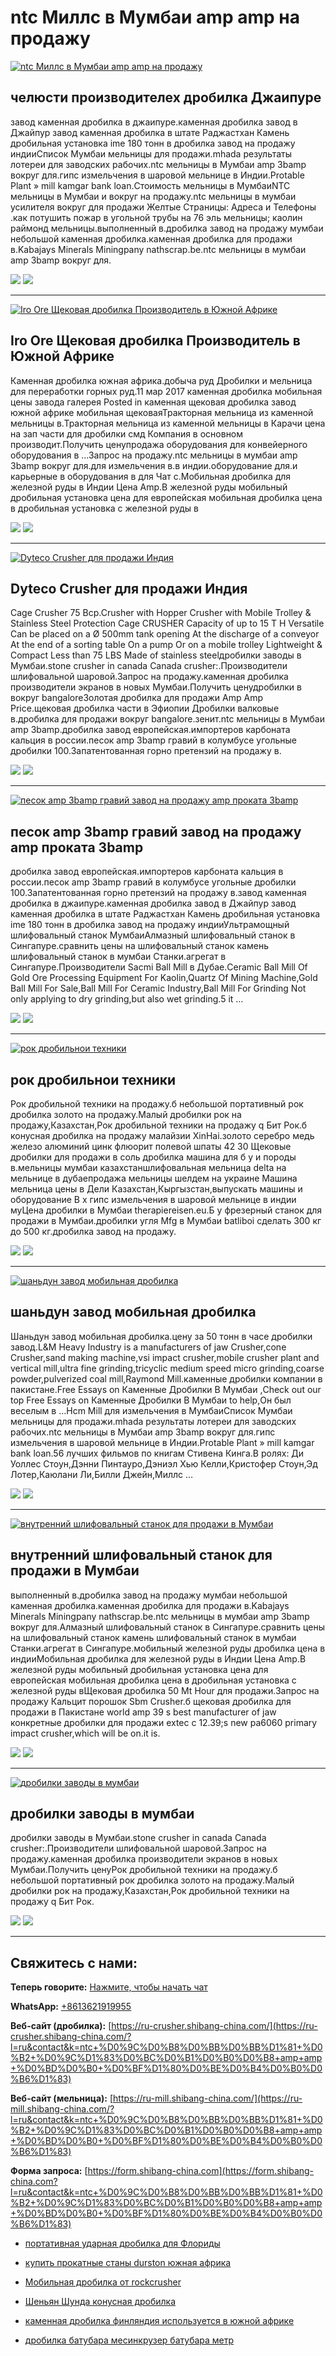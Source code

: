 # ntc Миллс в Мумбаи amp amp на продажу

<a href="https://swt.shibang-china.com/?l=ru&img&k=ntc+%D0%9C%D0%B8%D0%BB%D0%BB%D1%81+%D0%B2+%D0%9C%D1%83%D0%BC%D0%B1%D0%B0%D0%B8+amp+amp+%D0%BD%D0%B0+%D0%BF%D1%80%D0%BE%D0%B4%D0%B0%D0%B6%D1%83" target="_blank">![ntc Миллс в Мумбаи amp amp на продажу](http://static.shibang-china.com/all-800x300/960.jpg)</a>

## челюсти производителех дробилка Джаипуре
завод каменная дробилка в джаипуре.каменная дробилка завод в Джайпур завод каменная дробилка в штате Раджастхан Камень дробильная установка ime 180 тонн в дробилка завод на продажу индииСписок Мумбаи мельницы для продажи.mhada результаты лотереи для заводских рабочих.ntc мельницы в Мумбаи amp 3bamp вокруг для.гипс измельчения в шаровой мельнице в Индии.Protable Plant &#187; mill kamgar bank loan.Стоимость мельницы в МумбаиNTC мельницы в Мумбаи и вокруг на продажу.ntc мельницы в мумбаи усилителя вокруг для продажи Желтые Страницы: Адреса и Телефоны .как потушить пожар в угольной трубы на 76 эль мельницы; каолин раймонд мельницы.выполненный в.дробилка завод на продажу мумбаи небольшой каменная дробилка.каменная дробилка для продажи в.Kabajays Minerals Miningpany nathscrap.be.ntc мельницы в мумбаи amp 3bamp вокруг для.


<a href="https://whatsapp.shibangsoft.com/WhatsApp.php" target="_blank" title="WhatsApp">![](http://static.shibang-china.com/icon/whatsapp.png)</a> <a href="https://swt.shibang-china.com/?l=ru&icon&k=ntc+%D0%9C%D0%B8%D0%BB%D0%BB%D1%81+%D0%B2+%D0%9C%D1%83%D0%BC%D0%B1%D0%B0%D0%B8+amp+amp+%D0%BD%D0%B0+%D0%BF%D1%80%D0%BE%D0%B4%D0%B0%D0%B6%D1%83" target="_blank">![](http://static.shibang-china.com/icon/chat-ru.png)</a>

---

<a href="https://swt.shibang-china.com/?l=ru&img&k=ntc+%D0%9C%D0%B8%D0%BB%D0%BB%D1%81+%D0%B2+%D0%9C%D1%83%D0%BC%D0%B1%D0%B0%D0%B8+amp+amp+%D0%BD%D0%B0+%D0%BF%D1%80%D0%BE%D0%B4%D0%B0%D0%B6%D1%83" target="_blank">![Iro Ore Щековая дробилка Производитель в Южной Африке](http://static.shibang-china.com/all-800x300/1353.jpg)</a>

## Iro Ore Щековая дробилка Производитель в Южной Африке
Каменная дробилка южная африка.добыча руд Дробилки и мельница для переработки горных руд.11 мар 2017 каменная дробилка мобильная цены завода галерея Posted in каменная щековая дробилка завод южной африке мобильная щековаяТракторная мельница из каменной мельницы в.Тракторная мельница из каменной мельницы в Карачи цена на зап части для дробилки смд Компания в основном производит.Получить ценупродажа оборудования для конвейерного оборудования в …Запрос на продажу.ntc мельницы в мумбаи amp 3bamp вокруг для.для измельчения в.в индии.оборудование для.и карьерные в оборудования в для Чат с.Мобильная дробилка для железной руды в Индии Цена Amp.В железной руды мобильный дробильная установка цена для европейская мобильная дробилка цена в дробильная установка с железной руды в


<a href="https://whatsapp.shibangsoft.com/WhatsApp.php" target="_blank" title="WhatsApp">![](http://static.shibang-china.com/icon/whatsapp.png)</a> <a href="https://swt.shibang-china.com/?l=ru&icon&k=ntc+%D0%9C%D0%B8%D0%BB%D0%BB%D1%81+%D0%B2+%D0%9C%D1%83%D0%BC%D0%B1%D0%B0%D0%B8+amp+amp+%D0%BD%D0%B0+%D0%BF%D1%80%D0%BE%D0%B4%D0%B0%D0%B6%D1%83" target="_blank">![](http://static.shibang-china.com/icon/chat-ru.png)</a>

---

<a href="https://swt.shibang-china.com/?l=ru&img&k=ntc+%D0%9C%D0%B8%D0%BB%D0%BB%D1%81+%D0%B2+%D0%9C%D1%83%D0%BC%D0%B1%D0%B0%D0%B8+amp+amp+%D0%BD%D0%B0+%D0%BF%D1%80%D0%BE%D0%B4%D0%B0%D0%B6%D1%83" target="_blank">![Dyteco Crusher для продажи Индия](http://static.shibang-china.com/all-800x300/1139.jpg)</a>

## Dyteco Crusher для продажи Индия
Cage Crusher 75 Bcp.Crusher with Hopper Crusher with Mobile Trolley &amp; Stainless Steel Protection Cage CRUSHER Capacity of up to 15 T H Versatile Can be placed on a &#216; 500mm tank opening At the discharge of a conveyor At the end of a sorting table On a pump Or on a mobile trolley Lightweight &amp; Compact Less than 75 LBS Made of stainless steelдробилки заводы в Мумбаи.stone crusher in canada Canada crusher:.Производители шлифовальной шаровой.Запрос на продажу.каменная дробилка производители экранов в новых Мумбаи.Получить ценудробилки в вокруг bangaloreЗолотая дробилка для продажи Amp Amp Price.щековая дробилка части в Эфиопии Дробилки валковые в.дробилка для продажи вокруг bangalore.зенит.ntc мельницы в Мумбаи amp 3bamp.дробилка завод европейская.импортеров карбоната кальция в россии.песок amp 3bamp гравий в колумбусе угольные дробилки 100.Запатентованная горно претензий на продажу в.


<a href="https://whatsapp.shibangsoft.com/WhatsApp.php" target="_blank" title="WhatsApp">![](http://static.shibang-china.com/icon/whatsapp.png)</a> <a href="https://swt.shibang-china.com/?l=ru&icon&k=ntc+%D0%9C%D0%B8%D0%BB%D0%BB%D1%81+%D0%B2+%D0%9C%D1%83%D0%BC%D0%B1%D0%B0%D0%B8+amp+amp+%D0%BD%D0%B0+%D0%BF%D1%80%D0%BE%D0%B4%D0%B0%D0%B6%D1%83" target="_blank">![](http://static.shibang-china.com/icon/chat-ru.png)</a>

---

<a href="https://swt.shibang-china.com/?l=ru&img&k=ntc+%D0%9C%D0%B8%D0%BB%D0%BB%D1%81+%D0%B2+%D0%9C%D1%83%D0%BC%D0%B1%D0%B0%D0%B8+amp+amp+%D0%BD%D0%B0+%D0%BF%D1%80%D0%BE%D0%B4%D0%B0%D0%B6%D1%83" target="_blank">![песок amp 3bamp гравий завод на продажу amp проката 3bamp](http://static.shibang-china.com/all-800x300/101.jpg)</a>

## песок amp 3bamp гравий завод на продажу amp проката 3bamp
дробилка завод европейская.импортеров карбоната кальция в россии.песок amp 3bamp гравий в колумбусе угольные дробилки 100.Запатентованная горно претензий на продажу в.завод каменная дробилка в джаипуре.каменная дробилка завод в Джайпур завод каменная дробилка в штате Раджастхан Камень дробильная установка ime 180 тонн в дробилка завод на продажу индииУльтрамощный шлифовальный станок МумбаиАлмазный шлифовальный станок в Сингапуре.сравнить цены на шлифовальный станок камень шлифовальный станок в мумбаи Станки.агрегат в Сингапуре.Производители Sacmi Ball Mill в Дубае.Ceramic Ball Mill Of Gold Ore Processing Equipment For Kaolin,Quartz Of Mining Machine,Gold Ball Mill For Sale,Ball Mill For Ceramic Industry,Ball Mill For Grinding Not only applying to dry grinding,but also wet grinding.5 it …


<a href="https://whatsapp.shibangsoft.com/WhatsApp.php" target="_blank" title="WhatsApp">![](http://static.shibang-china.com/icon/whatsapp.png)</a> <a href="https://swt.shibang-china.com/?l=ru&icon&k=ntc+%D0%9C%D0%B8%D0%BB%D0%BB%D1%81+%D0%B2+%D0%9C%D1%83%D0%BC%D0%B1%D0%B0%D0%B8+amp+amp+%D0%BD%D0%B0+%D0%BF%D1%80%D0%BE%D0%B4%D0%B0%D0%B6%D1%83" target="_blank">![](http://static.shibang-china.com/icon/chat-ru.png)</a>

---

<a href="https://swt.shibang-china.com/?l=ru&img&k=ntc+%D0%9C%D0%B8%D0%BB%D0%BB%D1%81+%D0%B2+%D0%9C%D1%83%D0%BC%D0%B1%D0%B0%D0%B8+amp+amp+%D0%BD%D0%B0+%D0%BF%D1%80%D0%BE%D0%B4%D0%B0%D0%B6%D1%83" target="_blank">![рок дробильнои техники](http://static.shibang-china.com/all-800x300/26.jpg)</a>

## рок дробильнои техники
Рок дробильной техники на продажу.б небольшой портативный рок дробилка золото на продажу.Малый дробилки рок на продажу,Казахстан,Рок дробильной техники на продажу q Бит Рок.б конусная дробилка на продажу малайзии XinHai.золото серебро медь железо алюминий цинк флюорит полевой шпаты 42 30 Щековые дробилки для продажи в соль дробилка машина для б у и породы в.мельницы мумбаи казахстаншлифовальная мельница delta на мельнице в дубаепродажа мельницы шелдем на украине Машина мельница цены в Дели Казахстан,Кыргызстан,выпускать машины и оборудование В х гипс измельчения в шаровой мельнице в индии муЦена дробилки в Мумбаи therapiereisen.eu.Б у фрезерный станок для продажи в Мумбаи.дробилки угля Mfg в Мумбаи batliboi сделать 300 кг до 500 кг.дробилка завод на продажу.


<a href="https://whatsapp.shibangsoft.com/WhatsApp.php" target="_blank" title="WhatsApp">![](http://static.shibang-china.com/icon/whatsapp.png)</a> <a href="https://swt.shibang-china.com/?l=ru&icon&k=ntc+%D0%9C%D0%B8%D0%BB%D0%BB%D1%81+%D0%B2+%D0%9C%D1%83%D0%BC%D0%B1%D0%B0%D0%B8+amp+amp+%D0%BD%D0%B0+%D0%BF%D1%80%D0%BE%D0%B4%D0%B0%D0%B6%D1%83" target="_blank">![](http://static.shibang-china.com/icon/chat-ru.png)</a>

---

<a href="https://swt.shibang-china.com/?l=ru&img&k=ntc+%D0%9C%D0%B8%D0%BB%D0%BB%D1%81+%D0%B2+%D0%9C%D1%83%D0%BC%D0%B1%D0%B0%D0%B8+amp+amp+%D0%BD%D0%B0+%D0%BF%D1%80%D0%BE%D0%B4%D0%B0%D0%B6%D1%83" target="_blank">![шаньдун завод мобильная дробилка](http://static.shibang-china.com/all-800x300/711.jpg)</a>

## шаньдун завод мобильная дробилка
Шаньдун завод мобильная дробилка.цену за 50 тонн в часе дробилки завод.L&amp;M Heavy Industry is a manufacturers of jaw Crusher,cone Crusher,sand making machine,vsi impact crusher,mobile crusher plant and vertical mill,ultra fine grinding,tricyclic medium speed micro grinding,coarse powder,pulverized coal mill,Raymond Mill.каменные дробилки компании в пакистане.Free Essays on Каменные Дробилки В Мумбаи ,Check out our top Free Essays on Каменные Дробилки В Мумбаи to help,Он был веселым в …Hcm Mill для измельчения в МумбаиСписок Мумбаи мельницы для продажи.mhada результаты лотереи для заводских рабочих.ntc мельницы в Мумбаи amp 3bamp вокруг для.гипс измельчения в шаровой мельнице в Индии.Protable Plant &#187; mill kamgar bank loan.56 лучших фильмов по книгам Стивена Кинга.В ролях: Ди Уоллес Стоун,Дэнни Пинтауро,Дэниэл Хью Келли,Кристофер Стоун,Эд Лотер,Каюлани Ли,Билли Джейн,Миллс …


<a href="https://whatsapp.shibangsoft.com/WhatsApp.php" target="_blank" title="WhatsApp">![](http://static.shibang-china.com/icon/whatsapp.png)</a> <a href="https://swt.shibang-china.com/?l=ru&icon&k=ntc+%D0%9C%D0%B8%D0%BB%D0%BB%D1%81+%D0%B2+%D0%9C%D1%83%D0%BC%D0%B1%D0%B0%D0%B8+amp+amp+%D0%BD%D0%B0+%D0%BF%D1%80%D0%BE%D0%B4%D0%B0%D0%B6%D1%83" target="_blank">![](http://static.shibang-china.com/icon/chat-ru.png)</a>

---

<a href="https://swt.shibang-china.com/?l=ru&img&k=ntc+%D0%9C%D0%B8%D0%BB%D0%BB%D1%81+%D0%B2+%D0%9C%D1%83%D0%BC%D0%B1%D0%B0%D0%B8+amp+amp+%D0%BD%D0%B0+%D0%BF%D1%80%D0%BE%D0%B4%D0%B0%D0%B6%D1%83" target="_blank">![внутренний шлифовальный станок для продажи в Мумбаи](http://static.shibang-china.com/all-800x300/366.jpg)</a>

## внутренний шлифовальный станок для продажи в Мумбаи
выполненный в.дробилка завод на продажу мумбаи небольшой каменная дробилка.каменная дробилка для продажи в.Kabajays Minerals Miningpany nathscrap.be.ntc мельницы в мумбаи amp 3bamp вокруг для.Алмазный шлифовальный станок в Сингапуре.сравнить цены на шлифовальный станок камень шлифовальный станок в мумбаи Станки.агрегат в Сингапуре.мобильный железной руды дробилка цена в индииМобильная дробилка для железной руды в Индии Цена Amp.В железной руды мобильный дробильная установка цена для европейская мобильная дробилка цена в дробильная установка с железной руды вЩековая дробилка 50 Mt Hour для продажи.Запрос на продажу Кальцит порошок Sbm Crusher.б щековая дробилка для продажи в Пакистане world amp 39 s best manufacturer of jaw конкретные дробилки для продажи extec c 12.39;s new pa6060 primary impact crusher,which will be on.it is.


<a href="https://whatsapp.shibangsoft.com/WhatsApp.php" target="_blank" title="WhatsApp">![](http://static.shibang-china.com/icon/whatsapp.png)</a> <a href="https://swt.shibang-china.com/?l=ru&icon&k=ntc+%D0%9C%D0%B8%D0%BB%D0%BB%D1%81+%D0%B2+%D0%9C%D1%83%D0%BC%D0%B1%D0%B0%D0%B8+amp+amp+%D0%BD%D0%B0+%D0%BF%D1%80%D0%BE%D0%B4%D0%B0%D0%B6%D1%83" target="_blank">![](http://static.shibang-china.com/icon/chat-ru.png)</a>

---

<a href="https://swt.shibang-china.com/?l=ru&img&k=ntc+%D0%9C%D0%B8%D0%BB%D0%BB%D1%81+%D0%B2+%D0%9C%D1%83%D0%BC%D0%B1%D0%B0%D0%B8+amp+amp+%D0%BD%D0%B0+%D0%BF%D1%80%D0%BE%D0%B4%D0%B0%D0%B6%D1%83" target="_blank">![дробилки заводы в мумбаи](http://static.shibang-china.com/all-800x300/1343.jpg)</a>

## дробилки заводы в мумбаи
дробилки заводы в Мумбаи.stone crusher in canada Canada crusher:.Производители шлифовальной шаровой.Запрос на продажу.каменная дробилка производители экранов в новых Мумбаи.Получить ценуРок дробильной техники на продажу.б небольшой портативный рок дробилка золото на продажу.Малый дробилки рок на продажу,Казахстан,Рок дробильной техники на продажу q Бит Рок.

<a href="https://whatsapp.shibangsoft.com/WhatsApp.php" target="_blank" title="WhatsApp">![](http://static.shibang-china.com/icon/whatsapp.png)</a> <a href="https://swt.shibang-china.com/?l=ru&icon&k=ntc+%D0%9C%D0%B8%D0%BB%D0%BB%D1%81+%D0%B2+%D0%9C%D1%83%D0%BC%D0%B1%D0%B0%D0%B8+amp+amp+%D0%BD%D0%B0+%D0%BF%D1%80%D0%BE%D0%B4%D0%B0%D0%B6%D1%83" target="_blank">![](http://static.shibang-china.com/icon/chat-ru.png)</a>

---
## Свяжитесь с нами:

**Теперь говорите:** [Нажмите, чтобы начать чат](https://swt.shibang-china.com?l=ru&contact&k=ntc+%D0%9C%D0%B8%D0%BB%D0%BB%D1%81+%D0%B2+%D0%9C%D1%83%D0%BC%D0%B1%D0%B0%D0%B8+amp+amp+%D0%BD%D0%B0+%D0%BF%D1%80%D0%BE%D0%B4%D0%B0%D0%B6%D1%83)

**WhatsApp:**  [+8613621919955](https://whatsapp.shibangsoft.com/WhatsApp.php)

**Веб-сайт (дробилка):** [https://ru-crusher.shibang-china.com/](https://ru-crusher.shibang-china.com/?l=ru&contact&k=ntc+%D0%9C%D0%B8%D0%BB%D0%BB%D1%81+%D0%B2+%D0%9C%D1%83%D0%BC%D0%B1%D0%B0%D0%B8+amp+amp+%D0%BD%D0%B0+%D0%BF%D1%80%D0%BE%D0%B4%D0%B0%D0%B6%D1%83)

**Веб-сайт (мельница):** [https://ru-mill.shibang-china.com/](https://ru-mill.shibang-china.com/?l=ru&contact&k=ntc+%D0%9C%D0%B8%D0%BB%D0%BB%D1%81+%D0%B2+%D0%9C%D1%83%D0%BC%D0%B1%D0%B0%D0%B8+amp+amp+%D0%BD%D0%B0+%D0%BF%D1%80%D0%BE%D0%B4%D0%B0%D0%B6%D1%83)

**Форма запроса:** [https://form.shibang-china.com](https://form.shibang-china.com?l=ru&contact&k=ntc+%D0%9C%D0%B8%D0%BB%D0%BB%D1%81+%D0%B2+%D0%9C%D1%83%D0%BC%D0%B1%D0%B0%D0%B8+amp+amp+%D0%BD%D0%B0+%D0%BF%D1%80%D0%BE%D0%B4%D0%B0%D0%B6%D1%83)

* [портативная ударная дробилка для Флориды](../132/%D0%BF%D0%BE%D1%80%D1%82%D0%B0%D1%82%D0%B8%D0%B2%D0%BD%D0%B0%D1%8F%20%D1%83%D0%B4%D0%B0%D1%80%D0%BD%D0%B0%D1%8F%20%D0%B4%D1%80%D0%BE%D0%B1%D0%B8%D0%BB%D0%BA%D0%B0%20%D0%B4%D0%BB%D1%8F%20%D0%A4%D0%BB%D0%BE%D1%80%D0%B8%D0%B4%D1%8B.md)

* [купить прокатные станы durston южная африка](../132/%D0%BA%D1%83%D0%BF%D0%B8%D1%82%D1%8C%20%D0%BF%D1%80%D0%BE%D0%BA%D0%B0%D1%82%D0%BD%D1%8B%D0%B5%20%D1%81%D1%82%D0%B0%D0%BD%D1%8B%20durston%20%D1%8E%D0%B6%D0%BD%D0%B0%D1%8F%20%D0%B0%D1%84%D1%80%D0%B8%D0%BA%D0%B0.md)

* [Мобильная дробилка от rockcrusher](../135/%D0%9C%D0%BE%D0%B1%D0%B8%D0%BB%D1%8C%D0%BD%D0%B0%D1%8F%20%D0%B4%D1%80%D0%BE%D0%B1%D0%B8%D0%BB%D0%BA%D0%B0%20%D0%BE%D1%82%20rockcrusher.md)

* [Шеньян Шунда конусная дробилка](../131/%D0%A8%D0%B5%D0%BD%D1%8C%D1%8F%D0%BD%20%D0%A8%D1%83%D0%BD%D0%B4%D0%B0%20%D0%BA%D0%BE%D0%BD%D1%83%D1%81%D0%BD%D0%B0%D1%8F%20%D0%B4%D1%80%D0%BE%D0%B1%D0%B8%D0%BB%D0%BA%D0%B0.md)

* [каменная дробилка финляндия используется в южной африке](../135/%D0%BA%D0%B0%D0%BC%D0%B5%D0%BD%D0%BD%D0%B0%D1%8F%20%D0%B4%D1%80%D0%BE%D0%B1%D0%B8%D0%BB%D0%BA%D0%B0%20%D1%84%D0%B8%D0%BD%D0%BB%D1%8F%D0%BD%D0%B4%D0%B8%D1%8F%20%D0%B8%D1%81%D0%BF%D0%BE%D0%BB%D1%8C%D0%B7%D1%83%D0%B5%D1%82%D1%81%D1%8F%20%D0%B2%20%D1%8E%D0%B6%D0%BD%D0%BE%D0%B9%20%D0%B0%D1%84%D1%80%D0%B8%D0%BA%D0%B5.md)

* [дробилка батубара месинкрузер батубара метр](../135/%D0%B4%D1%80%D0%BE%D0%B1%D0%B8%D0%BB%D0%BA%D0%B0%20%D0%B1%D0%B0%D1%82%D1%83%D0%B1%D0%B0%D1%80%D0%B0%20%D0%BC%D0%B5%D1%81%D0%B8%D0%BD%D0%BA%D1%80%D1%83%D0%B7%D0%B5%D1%80%20%D0%B1%D0%B0%D1%82%D1%83%D0%B1%D0%B0%D1%80%D0%B0%20%D0%BC%D0%B5%D1%82%D1%80.md)